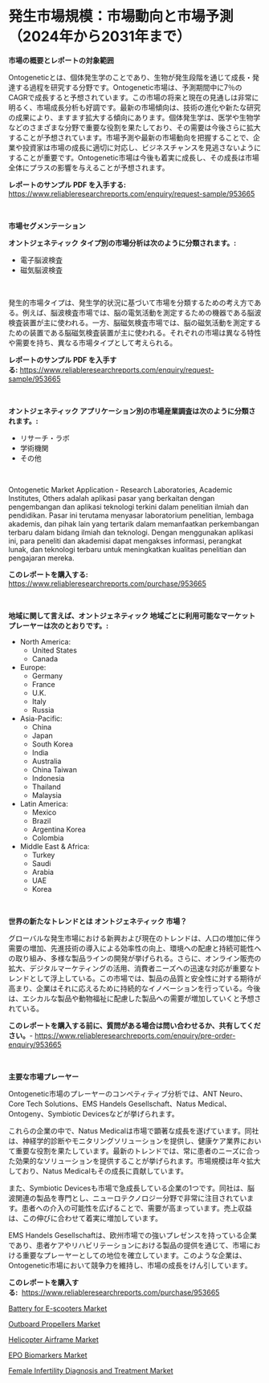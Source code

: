 <p><h1>発生市場規模：市場動向と市場予測（2024年から2031年まで）</h1></p><p><strong>市場の概要とレポートの対象範囲</strong></p>
<p><p>Ontogeneticとは、個体発生学のことであり、生物が発生段階を通じて成長・発達する過程を研究する分野です。Ontogenetic市場は、予測期間中に7％のCAGRで成長すると予想されています。この市場の将来と現在の見通しは非常に明るく、市場成長分析も好調です。最新の市場傾向は、技術の進化や新たな研究の成果により、ますます拡大する傾向にあります。個体発生学は、医学や生物学などのさまざまな分野で重要な役割を果たしており、その需要は今後さらに拡大することが予想されています。市場予測や最新の市場動向を把握することで、企業や投資家は市場の成長に適切に対応し、ビジネスチャンスを見逃さないようにすることが重要です。Ontogenetic市場は今後も着実に成長し、その成長は市場全体にプラスの影響を与えることが予想されます。</p></p>
<p><strong>レポートのサンプル PDF を入手する:</strong> <a href="https://www.reliableresearchreports.com/enquiry/request-sample/953665">https://www.reliableresearchreports.com/enquiry/request-sample/953665</a></p>
<p>&nbsp;</p>
<p><strong>市場セグメンテーション</strong></p>
<p><strong>オントジェネティック タイプ別の市場分析は次のように分類されます。:</strong></p>
<p><ul><li>電子脳波検査</li><li>磁気脳波検査</li></ul></p>
<p>&nbsp;</p>
<p><p>発生的市場タイプは、発生学的状況に基づいて市場を分類するための考え方である。例えば、脳波検査市場では、脳の電気活動を測定するための機器である脳波検査装置が主に使われる。一方、脳磁気検査市場では、脳の磁気活動を測定するための装置である脳磁気検査装置が主に使われる。それぞれの市場は異なる特性や需要を持ち、異なる市場タイプとして考えられる。</p></p>
<p><strong>レポートのサンプル PDF を入手する:</strong>&nbsp;<a href="https://www.reliableresearchreports.com/enquiry/request-sample/953665">https://www.reliableresearchreports.com/enquiry/request-sample/953665</a></p>
<p>&nbsp;</p>
<p><strong> オントジェネティック アプリケーション別の市場産業調査は次のように分類されます。:</strong></p>
<p><ul><li>リサーチ・ラボ</li><li>学術機関</li><li>その他</li></ul></p>
<p>&nbsp;</p>
<p><p>Ontogenetic Market Application - Research Laboratories, Academic Institutes, Others adalah aplikasi pasar yang berkaitan dengan pengembangan dan aplikasi teknologi terkini dalam penelitian ilmiah dan pendidikan. Pasar ini terutama menyasar laboratorium penelitian, lembaga akademis, dan pihak lain yang tertarik dalam memanfaatkan perkembangan terbaru dalam bidang ilmiah dan teknologi. Dengan menggunakan aplikasi ini, para peneliti dan akademisi dapat mengakses informasi, perangkat lunak, dan teknologi terbaru untuk meningkatkan kualitas penelitian dan pengajaran mereka.</p></p>
<p><strong>このレポートを購入する:</strong>&nbsp; <a href="https://www.reliableresearchreports.com/purchase/953665">https://www.reliableresearchreports.com/purchase/953665</a></p>
<p>&nbsp;</p>
<p><strong>地域に関して言えば、オントジェネティック 地域ごとに利用可能なマーケットプレーヤーは次のとおりです。:</strong></p>
<p><ul>
    <li>
        North America:
        <ul>
            <li>United States</li>
            <li>Canada</li>
        </ul>
    </li>
    <li>
        Europe:
        <ul>
            <li>Germany</li>
            <li>France</li>
            <li>U.K.</li>
            <li>Italy</li>
            <li>Russia</li>
        </ul>
    </li>
    <li>
        Asia-Pacific:
        <ul>
            <li>China</li>
            <li>Japan</li>
            <li>South Korea</li>
            <li>India</li>
            <li>Australia</li>
            <li>China Taiwan</li>
            <li>Indonesia</li>
            <li>Thailand</li>
            <li>Malaysia</li>
        </ul>
    </li>
    <li>
        Latin America:
        <ul>
            <li>Mexico</li>
            <li>Brazil</li>
            <li>Argentina Korea</li>
            <li>Colombia</li>
        </ul>
    </li>
    <li>
        Middle East & Africa:
        <ul>
            <li>Turkey</li>
            <li>Saudi</li>
            <li>Arabia</li>
            <li>UAE</li>
            <li>Korea</li>
        </ul>
    </li>
    </ul></p>
<p>&nbsp;</p>
<p><strong>世界の新たなトレンドとは オントジェネティック 市場？</strong></p>
<p><p>グローバルな発生市場における新興および現在のトレンドは、人口の増加に伴う需要の増加、先進技術の導入による効率性の向上、環境への配慮と持続可能性への取り組み、多様な製品ラインの開発が挙げられる。さらに、オンライン販売の拡大、デジタルマーケティングの活用、消費者ニーズへの迅速な対応が重要なトレンドとして浮上している。この市場では、製品の品質と安全性に対する期待が高まり、企業はそれに応えるために持続的なイノベーションを行っている。今後は、エシカルな製品や動物福祉に配慮した製品への需要が増加していくと予想されている。</p></p>
<p><strong>このレポートを購入する前に、質問がある場合は問い合わせるか、共有してください。</strong>- <a href="https://www.reliableresearchreports.com/enquiry/pre-order-enquiry/953665">https://www.reliableresearchreports.com/enquiry/pre-order-enquiry/953665</a></p>
<p>&nbsp;</p>
<p><strong>主要な市場プレーヤー</strong></p>
<p><p>Ontogenetic市場のプレーヤーのコンペティティブ分析では、ANT Neuro、Core Tech Solutions、EMS Handels Gesellschaft、Natus Medical、Ontogeny、Symbiotic Devicesなどが挙げられます。 </p><p>これらの企業の中で、Natus Medicalは市場で顕著な成長を遂げています。同社は、神経学的診断やモニタリングソリューションを提供し、健康ケア業界において重要な役割を果たしています。最新のトレンドでは、常に患者のニーズに合った効果的なソリューションを提供することが挙げられます。市場規模は年々拡大しており、Natus Medicalもその成長に貢献しています。</p><p>また、Symbiotic Devicesも市場で急成長している企業の1つです。同社は、脳波関連の製品を専門とし、ニューロテクノロジー分野で非常に注目されています。患者への介入の可能性を広げることで、需要が高まっています。売上収益は、この伸びに合わせて着実に増加しています。</p><p>EMS Handels Gesellschaftは、欧州市場での強いプレゼンスを持っている企業であり、患者ケアやリハビリテーションにおける製品の提供を通じて、市場における重要なプレーヤーとしての地位を確立しています。このような企業は、Ontogenetic市場において競争力を維持し、市場の成長をけん引しています。</p></p>
<p><strong>このレポートを購入する:</strong>&nbsp;&nbsp;<a href="https://www.reliableresearchreports.com/purchase/953665">https://www.reliableresearchreports.com/purchase/953665</a></p>
<p><p><a href="https://github.com/Angelnienowdseej3e45z3p8c/Market-Research-Report-List-1/blob/main/battery-for-e-scooters-market.md">Battery for E-scooters Market</a></p><p><a href="https://view.publitas.com/reportprime-1/insights-into-outboard-propellers-market-size-analysing-market-share-trends-and-growth-from-2024-to-2031/">Outboard Propellers Market</a></p><p><a href="https://view.publitas.com/reportprime-1/helicopter-airframe-market-research-report-provides-thorough-industry-overview-which-offers-an-in-depth-analysis-of-product-trends-and-new-market-divisions/">Helicopter Airframe Market</a></p><p><a href="https://changeable-paste-463.notion.site/EPO-Biomarkers-Market-Provides-Detailed-Segmentation-of-this-Market-based-on-Type-Application-and--70a31512e8664fa59ff42633e3824db2">EPO Biomarkers Market</a></p><p><a href="https://florentine-yuzu-f42.notion.site/Female-Infertility-Diagnosis-and-Treatment-Market-Size-Share-Trends-Analysis-Report-By-Applicatio-d42c8832cedb468aa241f3b81578407e">Female Infertility Diagnosis and Treatment Market</a></p></p>